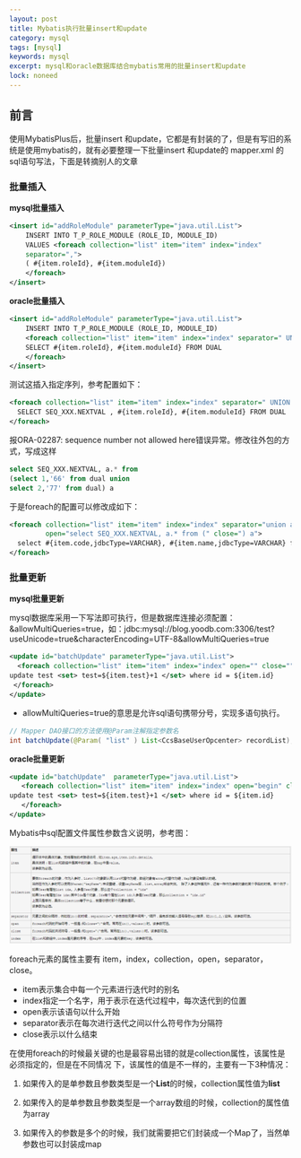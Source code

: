 ```yaml
---
layout: post
title: Mybatis执行批量insert和update
category: mysql
tags: [mysql]
keywords: mysql
excerpt: mysql和oracle数据库结合mybatis常用的批量insert和update
lock: noneed
---
```


## 前言

使用MybatisPlus后，批量insert 和update，它都是有封装的了，但是有写旧的系统是使用mybatis的，就有必要整理一下批量insert 和update的 mapper.xml 的sql语句写法，下面是转摘别人的文章

### 批量插入

**mysql批量插入**

```xml
<insert id="addRoleModule" parameterType="java.util.List">
    INSERT INTO T_P_ROLE_MODULE (ROLE_ID, MODULE_ID)
    VALUES <foreach collection="list" item="item" index="index"  
    separator=",">  
    ( #{item.roleId}, #{item.moduleId})  
    </foreach>  
</insert>
```

**oracle批量插入**

```xml
<insert id="addRoleModule" parameterType="java.util.List">
    INSERT INTO T_P_ROLE_MODULE (ROLE_ID, MODULE_ID)
    <foreach collection="list" item="item" index="index" separator=" UNION ALL ">  
    SELECT #{item.roleId}, #{item.moduleId} FROM DUAL
    </foreach>  
</insert>
```

测试这插入指定序列，参考配置如下：

```xml
<foreach collection="list" item="item" index="index" separator=" UNION ALL ">  
  SELECT SEQ_XXX.NEXTVAL , #{item.roleId}, #{item.moduleId} FROM DUAL
</foreach>
```

报ORA-02287: sequence number not allowed here错误异常。修改往外包的方式，写成这样

```sql
select SEQ_XXX.NEXTVAL, a.* from
(select 1,'66' from dual union
select 2,'77' from dual) a
```

于是foreach的配置可以修改成如下：

```xml
<foreach collection="list" item="item" index="index" separator="union all" 
         open="select SEQ_XXX.NEXTVAL, a.* from (" close=") a">
  select #{item.code,jdbcType=VARCHAR}, #{item.name,jdbcType=VARCHAR} from dual
</foreach>
```

### 批量更新

**mysql批量更新**

mysql数据库采用一下写法即可执行，但是数据库连接必须配置：&allowMultiQueries=true，如：jdbc:mysql://blog.yoodb.com:3306/test?useUnicode=true&amp;characterEncoding=UTF-8&allowMultiQueries=true

```xml
<update id="batchUpdate" parameterType="java.util.List">
  <foreach collection="list" item="item" index="index" open="" close="" separator=";">
update test <set> test=${item.test}+1 </set> where id = ${item.id}
 </foreach>
</update>
```

- allowMultiQueries=true的意思是允许sql语句携带分号，实现多语句执行。

```java
// Mapper DAO接口的方法使用@Param注解指定参数名 
int batchUpdate(@Param( "list" ) List<CcsBaseUserOpcenter> recordList);
```



**oracle批量更新**

```xml
<update id="batchUpdate"  parameterType="java.util.List">
   <foreach collection="list" item="item" index="index" open="begin" close="end;" separator=";">
update test <set> test=${item.test}+1 </set> where id = ${item.id}
   </foreach> 
</update>
```

Mybatis中sql配置文件属性参数含义说明，参考图：

![](\assets\images\2020\oracle\mybatis-foreach.png)

foreach元素的属性主要有 item，index，collection，open，separator，close。

- item表示集合中每一个元素进行迭代时的别名
- index指定一个名字，用于表示在迭代过程中，每次迭代到的位置
- open表示该语句以什么开始
- separator表示在每次进行迭代之间以什么符号作为分隔符
- close表示以什么结束

在使用foreach的时候最关键的也是最容易出错的就是collection属性，该属性是必须指定的，但是在不同情况 下，该属性的值是不一样的，主要有一下3种情况：

1. 如果传入的是单参数且参数类型是一个**List**的时候，collection属性值为**list**

2. 如果传入的是单参数且参数类型是一个array数组的时候，collection的属性值为array

3. 如果传入的参数是多个的时候，我们就需要把它们封装成一个Map了，当然单参数也可以封装成map